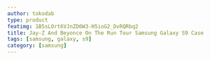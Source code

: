 ```yaml
---
author: tokodab
type: product
featimg: 1B5sLOrt6VJnZD6W3-H5ioG2_DvRQRbq2
title: Jay-Z And Beyonce On The Run Tour Samsung Galaxy S9 Case
tags: [samsung, galaxy, s9]
category: [samsung]
---
```


